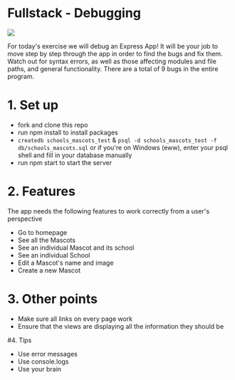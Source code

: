 # Fullstack - Debugging
![](https://media.giphy.com/media/WM3HX2cZ3zTry/giphy.gif)

For today's exercise we will debug an Express App! It will be your job to move step by step through the app in order to find the bugs and fix them. Watch out for syntax errors, as well as those affecting modules and file paths, and general functionality. There are a total of 9 bugs in the entire program. 

# 1. Set up
* fork and clone this repo
* run npm install to install packages
* `createdb schools_mascots_test` & `psql -d schools_mascots_test -f db/schools_mascots.sql` or if you're on Windows (eww), enter your psql shell and fill in your database manually
* run npm start to start the server

# 2. Features
The app needs the following features to work correctly from a user's perspective
* Go to homepage 
* See all the Mascots
* See an individual Mascot and its school
* See an individual School
* Edit a Mascot's name and image
* Create a new Mascot 

# 3. Other points
* Make sure all links on every page work
* Ensure that the views are displaying all the information they should be

#4. Tips 
* Use error messages
* Use console.logs
* Use your brain
